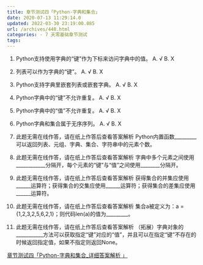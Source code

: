 ```yaml
---
title: 章节测试四「Python-字典和集合」
date: 2020-07-13 11:29:14.0
updated: 2022-03-30 23:19:00.085
url: /archives/448.html
categories: - 7 天零基础章节测试
tags: 
---
```




1.  Python支持使用字典的“键”作为下标来访问字典中的值。 A. √ B. X
    
2.  列表可以作为字典的“键”。 A. √ B. X
    
3.  Python支持字典里嵌套列表或嵌套字典。 A. √ B. X
    
4.  Python字典中的“键”不允许重复。 A. √ B. X
    
5.  Python字典中的“值”不允许重复。 A. √ B. X
    
6.  Python字典和集合属于无序序列。 A. √ B. X
    
7.  此题无需在线作答，请在纸上作答后查看答案解析 Python内置函数\_\_\_\_\_\_\_\_\_可以返回列表、元组、字典、集合、字符串中的元素个数。
    
8.  此题无需在线作答，请在纸上作答后查看答案解析 字典中多个元素之间使用\_\_\_\_\_\_\_\_\_\_\_\_分隔开，每个元素的“键”与“值”之间使用\_\_\_\_\_\_\_\_分隔开。
    
9.  此题无需在线作答，请在纸上作答后查看答案解析 获得集合的并集应使用\_\_\_\_\_\_运算符；获得集合的交集应使用\_\_\_\_\_\_运算符；获得集合的差集应使用\_\_\_\_\_\_运算符。
    
10.  此题无需在线作答，请在纸上作答后查看答案解析 集合a被定义为：a = {1,2,3,2,5,6,2,1}；则代码len(a)的值为\_\_\_\_\_\_\_\_\_。
    
11.  此题无需在线作答，请在纸上作答后查看答案解析 （拓展）字典对象的\_\_\_\_\_\_\_\_\_\_\_方法可以获取指定“键”对应的“值”，并且可以在指定“键”不存在的时候返回指定值，如果不指定则返回None。
    

[章节测试四「Python-字典和集合\_详细答案解析 」](https://www.bornforthis.cn/615.html)
